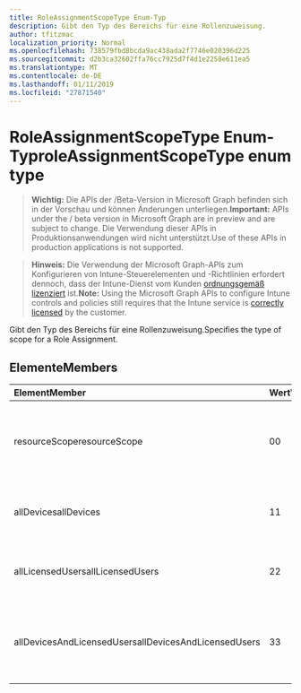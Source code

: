 ```yaml
---
title: RoleAssignmentScopeType Enum-Typ
description: Gibt den Typ des Bereichs für eine Rollenzuweisung.
author: tfitzmac
localization_priority: Normal
ms.openlocfilehash: 738579fbd8bcda9ac438ada2f7746e020396d225
ms.sourcegitcommit: d2b3ca32602ffa76cc7925d7f4d1e2258e611ea5
ms.translationtype: MT
ms.contentlocale: de-DE
ms.lasthandoff: 01/11/2019
ms.locfileid: "27871540"
---
```

# <a name="roleassignmentscopetype-enum-type"></a><span data-ttu-id="ca2e2-103">RoleAssignmentScopeType Enum-Typ</span><span class="sxs-lookup"><span data-stu-id="ca2e2-103">roleAssignmentScopeType enum type</span></span>

> <span data-ttu-id="ca2e2-104">**Wichtig:** Die APIs der /Beta-Version in Microsoft Graph befinden sich in der Vorschau und können Änderungen unterliegen.</span><span class="sxs-lookup"><span data-stu-id="ca2e2-104">**Important:** APIs under the / beta version in Microsoft Graph are in preview and are subject to change.</span></span> <span data-ttu-id="ca2e2-105">Die Verwendung dieser APIs in Produktionsanwendungen wird nicht unterstützt.</span><span class="sxs-lookup"><span data-stu-id="ca2e2-105">Use of these APIs in production applications is not supported.</span></span>

> <span data-ttu-id="ca2e2-106">**Hinweis:** Die Verwendung der Microsoft Graph-APIs zum Konfigurieren von Intune-Steuerelementen und -Richtlinien erfordert dennoch, dass der Intune-Dienst vom Kunden [ordnungsgemäß lizenziert](https://go.microsoft.com/fwlink/?linkid=839381) ist.</span><span class="sxs-lookup"><span data-stu-id="ca2e2-106">**Note:** Using the Microsoft Graph APIs to configure Intune controls and policies still requires that the Intune service is [correctly licensed](https://go.microsoft.com/fwlink/?linkid=839381) by the customer.</span></span>

<span data-ttu-id="ca2e2-107">Gibt den Typ des Bereichs für eine Rollenzuweisung.</span><span class="sxs-lookup"><span data-stu-id="ca2e2-107">Specifies the type of scope for a Role Assignment.</span></span>
## <a name="members"></a><span data-ttu-id="ca2e2-108">Elemente</span><span class="sxs-lookup"><span data-stu-id="ca2e2-108">Members</span></span>
|<span data-ttu-id="ca2e2-109">Element</span><span class="sxs-lookup"><span data-stu-id="ca2e2-109">Member</span></span>|<span data-ttu-id="ca2e2-110">Wert</span><span class="sxs-lookup"><span data-stu-id="ca2e2-110">Value</span></span>|<span data-ttu-id="ca2e2-111">Beschreibung</span><span class="sxs-lookup"><span data-stu-id="ca2e2-111">Description</span></span>|
|:---|:---|:---|
|<span data-ttu-id="ca2e2-112">resourceScope</span><span class="sxs-lookup"><span data-stu-id="ca2e2-112">resourceScope</span></span>|<span data-ttu-id="ca2e2-113">0</span><span class="sxs-lookup"><span data-stu-id="ca2e2-113">0</span></span>|<span data-ttu-id="ca2e2-114">Zuordnungen für den angegebenen ResourceScopes zulassen.</span><span class="sxs-lookup"><span data-stu-id="ca2e2-114">Allow assignments to the specified ResourceScopes.</span></span>|
|<span data-ttu-id="ca2e2-115">allDevices</span><span class="sxs-lookup"><span data-stu-id="ca2e2-115">allDevices</span></span>|<span data-ttu-id="ca2e2-116">1</span><span class="sxs-lookup"><span data-stu-id="ca2e2-116">1</span></span>|<span data-ttu-id="ca2e2-117">Zuordnungen für alle Intune Geräte zulassen</span><span class="sxs-lookup"><span data-stu-id="ca2e2-117">Allow assignments to all Intune devices.</span></span>|
|<span data-ttu-id="ca2e2-118">allLicensedUsers</span><span class="sxs-lookup"><span data-stu-id="ca2e2-118">allLicensedUsers</span></span>|<span data-ttu-id="ca2e2-119">2</span><span class="sxs-lookup"><span data-stu-id="ca2e2-119">2</span></span>|<span data-ttu-id="ca2e2-120">Zuordnungen für alle Intune lizenzierten Benutzer zulassen.</span><span class="sxs-lookup"><span data-stu-id="ca2e2-120">Allow assignments to all Intune licensed users.</span></span>|
|<span data-ttu-id="ca2e2-121">allDevicesAndLicensedUsers</span><span class="sxs-lookup"><span data-stu-id="ca2e2-121">allDevicesAndLicensedUsers</span></span>|<span data-ttu-id="ca2e2-122">3</span><span class="sxs-lookup"><span data-stu-id="ca2e2-122">3</span></span>|<span data-ttu-id="ca2e2-123">Zuordnungen für alle Intune Geräte und lizenzierte Benutzer zulassen.</span><span class="sxs-lookup"><span data-stu-id="ca2e2-123">Allow assignments to all Intune devices and licensed users.</span></span>|





